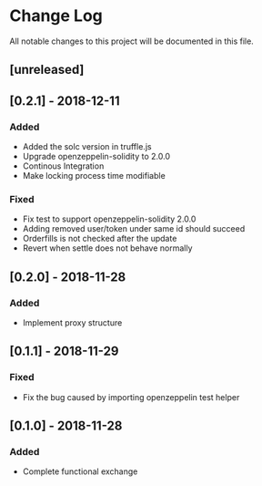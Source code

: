 # Change Log
All notable changes to this project will be documented in this file.

## [unreleased]

## [0.2.1] - 2018-12-11
### Added
- Added the solc version in truffle.js
- Upgrade openzeppelin-solidity to 2.0.0
- Continous Integration
- Make locking process time modifiable

### Fixed
- Fix test to support openzeppelin-solidity 2.0.0
- Adding removed user/token under same id should succeed
- Orderfills is not checked after the update
- Revert when settle does not behave normally

## [0.2.0] - 2018-11-28
### Added
- Implement proxy structure

## [0.1.1] - 2018-11-29
### Fixed
- Fix the bug caused by importing openzeppelin test helper

## [0.1.0] - 2018-11-28
### Added
- Complete functional exchange

